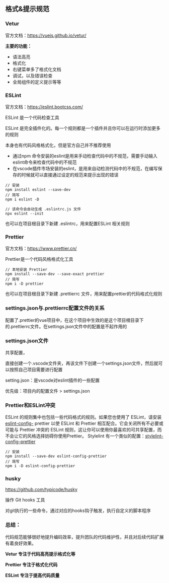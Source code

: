 ## 格式&提示规范



### Vetur

官方文档：https://vuejs.github.io/vetur/

**主要的功能：**

- 语法高亮
- 格式化
- 右键菜单多了格式化文档
- 调试，以及错误检查
- 全局组件的定义提示等等



### ESLint

官方文档：https://eslint.bootcss.com/

ESLint 是一个代码检查工具

ESLint 是完全插件化的。每一个规则都是一个插件并且你可以在运行时添加更多的规则

本身也有代码风格格式化，但是官方自己并不推荐使用

- 通过npm 命令安装的eslint是用来手动检查代码中的不规范，需要手动输入eslint命令来检查代码中的不规范
- 在vscode插件市场安装的eslint，是用来自动检测代码中的不规范，在编写保存的时候就可以直接通过设定的规范来提示出现的错误



```
// 安装
npm install eslint --save-dev
// 简写
npm i eslint -D

// 该命令会自动生成 .eslintrc.js 文件
npx eslint --init 
```

也可以在项目根目录下新建 .eslintrc，用来配置ESLint 相关规则



### Prettier

官方文档：https://www.prettier.cn/

Prettier是一个代码风格格式化工具

```
// 本地安装 Prettier
npm install --save-dev --save-exact prettier
// 简写
npm i -D prettier 
```

也可以在项目根目录下新建 .prettierrc 文件，用来配置prettier的代码格式化规则



### settings.json与.prettierrc配置文件的关系

配置了.prettier的vue项目中，在这个项目中生效的是这个项目根目录下的.prettierrc文件。在settings.json文件中的配置是不起作用的



### settings.json文件

共享配置，

直接创建一个.vscode文件夹，再该文件下创建一个settings.json文件，然后就可以按照自己项目需要进行配置

setting.json：是vscode对eslint插件的一些配置



优先级：项目内的配置文件 > settings.json



### Prettier和ESLint冲突

ESLint 的规则集中也包括一些代码格式的规则。如果您也使用了 ESLint，请安装[eslint-config-](https://github.com/prettier/eslint-config-prettier#installation) prettier 以使 ESLint 和 Prettier 相互配合。它会关闭所有不必要或可能与 Prettier 冲突的 ESLint 规则，这让你可以使用你最喜欢的可共享配置，而不会让它的风格选择妨碍你使用Prettier。 Stylelint 有一个类似的配置：[stylelint-config-prettier](https://github.com/prettier/stylelint-config-prettier)

```
// 安装
npm install --save-dev eslint-config-prettier
// 简写
npm i -D eslint-config-prettier
```





### husky

https://github.com/typicode/husky

操作 Git hooks 工具

对git执行的一些命令，通过对应的hooks钩子触发，执行自定义的脚本程序





### 总结：

代码规范能够很好地提升编码效率，提升团队的代码维护性，并且对后续代码扩展有着良好效果。



**Vetur 专注于代码高亮提示格式化等**

**Prettier 专注于格式化代码**

**ESLint 专注于提高代码质量**

